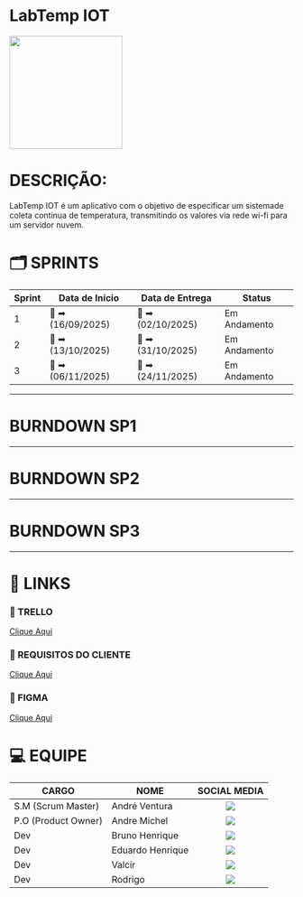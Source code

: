 # LabTemp IOT
<img src="../Projeto-ABP/logo/logo.png" width="200" height="200">

<h1>DESCRIÇÃO:</h1>    
LabTemp IOT é um aplicativo com o objetivo de especificar um sistemade coleta continua de temperatura, transmitindo os valores via rede wi-fi para um servidor nuvem.
</div>

# 🗂️ SPRINTS
| Sprint | Data de Início | Data de Entrega | Status  |
|--------|----------------|-----------------|---------|
|  1     | :calendar: ➡ (16/09/2025) | 📆 ➡ (02/10/2025) |  Em Andamento |
|  2     | :calendar: ➡ (13/10/2025) | 📆 ➡ (31/10/2025) |  Em Andamento |
|  3     | :calendar: ➡ (06/11/2025) | 📆 ➡ (24/11/2025) |  Em Andamento |

---



# BURNDOWN SP1
 <div align = center>
 </div>

-----------------------------------------------------------------------------------

# BURNDOWN SP2
 <div align = center>
 </div>

-----------------------------------------------------------------------------------

# BURNDOWN SP3
 <div align = center>
 </div>

-----------------------------------------------------------------------------------

# 🔗 LINKS

### 🧮 TRELLO 
[Clique Aqui]()

### 📖 REQUISITOS DO CLIENTE
[Clique Aqui]()

### 🎨 FIGMA
[Clique Aqui]()

# :computer: EQUIPE

|CARGO | NOME| SOCIAL MEDIA |
|------|-----|:--------------:|
| S.M (Scrum Master) |   André Ventura   |     <a target="_blank" href="https://github.com/AndreHVentura"><img  src="https://skillicons.dev/icons?i=github"></a>|
| P.O (Product Owner)     |   Andre Michel   |     <a target="_blank" href="https://github.com/andremc331"><img  src="https://skillicons.dev/icons?i=github"></a>| 
| Dev     |   Bruno Henrique   |     <a target="_blank" href="https://github.com/BrunoHenrique258"><img  src="https://skillicons.dev/icons?i=github"></a>|  
| Dev     |   Eduardo Henrique  |     <a target="_blank" href="https://github.com/EduardoBrito2"><img src="https://skillicons.dev/icons?i=github"></a>|  
| Dev     |   Valcir  |     <a target="_blank" href="https://github.com/valcir-jr"><img  src="https://skillicons.dev/icons?i=github"></a>|     
| Dev     |   Rodrigo   |     <a target="_blank" href="https://github.com/rodrigoaslima"><img  src="https://skillicons.dev/icons?i=github"></a>|  